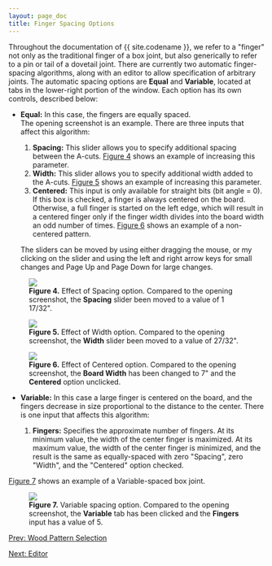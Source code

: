 ```yaml
---
layout: page_doc
title: Finger Spacing Options
---
```


Throughout the documentation of {{ site.codename }}, we refer to a \"finger\" not only
as the traditional finger of a box joint, but also generically to refer to a
pin or tail of a dovetail joint.  There are currently two automatic finger-spacing
algorithms, along with an editor to allow specification of arbitrary joints.
The automatic spacing options are <b>Equal</b> and <b>Variable</b>, located at
tabs in the lower-right portion of the window.  Each option has its own
controls, described below:

* <b>Equal:</b> In this case, the fingers are equally spaced.  
  <a data-featherlight="{{ site.baseurl }}/images/opening_screen_shot.png">The
  opening screenshot</a> is an example.
  There are three inputs that affect this algorithm:

  1. <b>Spacing:</b> This slider allows you to specify additional spacing between
    the A-cuts.  [Figure 4](#figure4) shows an example of increasing this parameter.
  2. <b>Width:</b> This slider allows you to specify additional width added
    to the A-cuts.
    [Figure 5](#figure5) shows an example of increasing this parameter.
  3. <b>Centered:</b> This input is only available for straight bits (bit
    angle = 0).  If this box is checked, a finger is always centered on
    the board.  Otherwise, a full finger is started on the left edge, which
    will result in a centered finger only if the finger width divides into the
    board width an odd number of times.
    [Figure 6](#figure6) shows an example of a non-centered pattern.

  The sliders can be moved by using either dragging the mouse, or my clicking on the
  slider and using the left and right arrow keys for small changes and Page Up
  and Page Down for large changes.

<figure class="zoomable">
<a name="figure4">
<img src="{{ site.baseurl }}/images/bspacing_screen_shot.png">
</a>
<figcaption>
<b>Figure 4.</b>  Effect of Spacing option.  Compared to 
<a data-featherlight="{{ site.baseurl }}/images/opening_screen_shot.png">the
opening screenshot</a>, the <b>Spacing</b>
slider been moved to a value of 1 17/32".
</figcaption>
</figure>

<figure class="zoomable">
<a name="figure5">
<img src="{{ site.baseurl }}/images/width_screen_shot.png">
</a>
<figcaption>
<b>Figure 5.</b>  Effect of Width option.  Compared to 
<a data-featherlight="{{ site.baseurl }}/images/opening_screen_shot.png">the
opening screenshot</a>, the <b>Width</b>
slider been moved to a value of 27/32".
</figcaption>
</figure>

<figure class="zoomable">
<a name="figure6">
<img src="{{ site.baseurl }}/images/centered_screen_shot.png">
</a>
<figcaption>
<b>Figure 6.</b>  Effect of Centered option.  Compared to 
<a data-featherlight="{{ site.baseurl }}/images/opening_screen_shot.png">the
opening screenshot</a>, the <b>Board
Width</b> has been changed to 7" and the <b>Centered</b> option unclicked.
</figcaption>
</figure>

* <b>Variable:</b> In this case a large finger is centered on the board,
  and the fingers decrease in size proportional to the distance to the center.
  There is one input that affects this algorithm:

  1. <b>Fingers:</b> Specifies the approximate number of
    fingers.  At its minimum value, the width of the center finger is maximized. At
    its maximum value, the width of the center finger is minimized, and the result is
    the same as equally-spaced with zero \"Spacing\", zero \"Width\", and
    the \"Centered\" option checked.

[Figure 7](#figure7) shows an example of a Variable-spaced box joint.

<figure class="zoomable">
<a name="figure7">
<img src="{{ site.baseurl }}/images/variable_screen_shot.png">
</a>
<figcaption>
<b>Figure 7.</b>  Variable spacing option.  Compared to 
<a data-featherlight="{{ site.baseurl }}/images/opening_screen_shot.png">the
opening screenshot</a>, the
<b>Variable</b> tab has been clicked and the <b>Fingers</b> input has a
value of 5.
</figcaption>
</figure>

<div id="textbox">
  <p class="alignleft">
    <a href="{{ site.baseurl }}/wood_patterns/">Prev: Wood Pattern Selection</a>
  </p>
  <p class="alignright">
    <a href="{{ site.baseurl }}/editor/">Next: Editor</a>
  </p>
</div>
<div style="clear: both;"></div>
